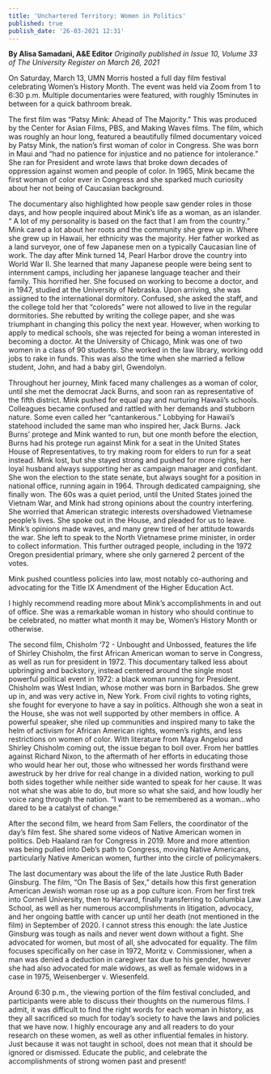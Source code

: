 ```yaml
---
title: 'Unchartered Territory: Women in Politics'
published: true
publish_date: '26-03-2021 12:31'
---
```


**By Alisa Samadani, A&E Editor** _Originally published in Issue 10, Volume 33 of The University Register on March 26, 2021_

On Saturday, March 13, UMN Morris hosted a full day film festival celebrating Women’s History Month. The event was held via Zoom from 1 to 6:30 p.m. Multiple documentaries were featured, with roughly 15minutes in between for a quick bathroom break.

The first film was “Patsy Mink: Ahead of The Majority.” This was produced by the Center for Asian Films, PBS, and Making Waves films. The film, which was roughly an hour long, featured a beautifully filmed documentary voiced by Patsy Mink, the nation’s first woman of color in Congress. She was born in Maui and “had no patience for injustice and no patience for intolerance.” She ran for President and wrote laws that broke down decades of oppression against women and people of color. In 1965, Mink became the first woman of color ever in Congress and she sparked much curiosity about her not being of Caucasian background. 

The documentary also highlighted how people saw gender roles in those days, and how people inquired about Mink’s life as a woman, as an islander. “ A lot of my personality is based on the fact that I am from the country.” Mink cared a lot about her roots and the community she grew up in. Where she grew up in Hawaii, her ethnicity was the majority. Her father worked as a land surveyor, one of few Japanese men on a typically Caucasian line of work. The day after Mink turned 14, Pearl Harbor drove the country into World War II. She learned that many Japanese people were being sent to internment camps, including her japanese language teacher and their family. This horrified her. She focused on working to become a doctor, and in 1947, studied at the University of Nebraska. Upon arriving, she was assigned to the international dormitory. Confused, she asked the staff, and the college told her that “coloreds” were not allowed to live in the regular dormitories. She rebutted by writing the college paper, and she was triumphant in changing this policy the next year. However, when working to apply to medical schools, she was rejected for being a woman interested in becoming a doctor. At the University of Chicago, Mink was one of two women in a class of 90 students. She worked in the law library, working odd jobs to rake in funds. This was also the time when she married a fellow student, John, and had a baby girl, Gwendolyn. 

Throughout her journey, Mink faced many challenges as a woman of color, until she met the democrat Jack Burns, and soon ran as representative of the fifth district. 
Mink pushed for equal pay and nurturing Hawaii’s schools. Colleagues became confused and rattled with her demands and stubborn nature. Some even called her “cantankerous.”
Lobbying for Hawaii’s statehood included the same man who inspired her, Jack Burns. Jack Burns’ protege and Mink wanted to run, but one month before the election, Burns had his protege run against Mink for a seat in the United States House of Representatives, to try making room for elders to run for a seat instead. Mink lost, but she stayed strong and pushed for more rights, her loyal husband always supporting her as campaign manager and confidant. She won the election to the state senate, but always sought for a position in national office, running again in 1964. Through dedicated campaigning, she finally won. 
The 60s was a quiet period, until the United States joined the Vietnam War, and Mink had strong opinions about the country interfering. She worried that American strategic interests overshadowed Vietnamese people’s lives. She spoke out in the House, and pleaded for us to leave. Mink’s opinions made waves, and many grew tired of her attitude towards the war. She left to speak to the North Vietnamese prime minister, in order to collect information. This further outraged people, including in the 1972 Oregon presidential primary, where she only garnered 2 percent of the votes.

Mink pushed countless policies into law, most notably co-authoring and advocating for the Title IX Amendment of the Higher Education Act. 

I highly recommend reading more about Mink’s accomplishments in and out of office. She was a remarkable woman in history who should continue to be celebrated, no matter what month it may be, Women’s History Month or otherwise.

The second film, Chisholm ‘72 - Unbought and Unbossed, features the life of Shirley Chisholm, the first African American woman to serve in Congress, as well as run for president in 1972. This documentary talked less about upbringing and backstory, instead centered around the single most powerful political event in 1972: a black woman running for President. Chisholm was West Indian, whose mother was born in Barbados. She grew up in, and was very active in, New York. From civil rights to voting rights, she fought for everyone to have a say in politics. Although she won a seat in the House, she was not well supported by other members in office.  A powerful speaker, she riled up communities and inspired many to take the helm of activism for African American rights, women’s rights, and less restrictions on women of color. With literature from Maya Angelou and Shirley Chisholm coming out, the issue began to boil over. From her battles against Richard Nixon, to the aftermath of her efforts in educating those who would hear her out, those who witnessed her words firsthand were awestruck by her drive for real change in a divided nation, working to pull both sides together while neither side wanted to speak for her cause. It was not what she was able to do, but more so what she said, and how loudly her voice rang through the nation.
“I want to be remembered as a woman…who dared to be a catalyst of change.”

After the second film, we heard from Sam Fellers, the coordinator of the day’s film fest. She shared some videos of Native American women in politics. Deb Haaland ran for Congress in 2019. More and more attention was being pulled into Deb’s path to Congress, moving Native Americans, particularly Native American women, further into the circle of policymakers.

The last documentary was about the life of the late Justice Ruth Bader Ginsburg. The film, “On The Basis of Sex,” details how this first generation American Jewish woman rose up as a pop culture icon. From her first trek into Cornell University, then to Harvard, finally transferring to Columbia Law School, as well as her numerous accomplishments in litigation, advocacy, and her ongoing battle with cancer up until her death (not mentioned in the film) in September of 2020. I cannot stress this enough: the late Justice Ginsburg was tough as nails and never went down without a fight. She advocated for women, but most of all, she advocated for equality. The film focuses specifically on her case in 1972, Moritz v. Commissioner, when a man was denied a deduction in caregiver tax due to his gender, however she had also advocated for male widows, as well as female widows in a case in 1975, Weisenberger v. Wiesenfeld.

Around 6:30 p.m., the viewing portion of the film festival concluded, and participants were able to discuss their thoughts on the numerous films. I admit, it was difficult to find the right words for each woman in history, as they all sacrificed so much for today’s society to have the laws and policies that we have now. I highly encourage any and all readers to do your research on these women, as well as other influential females in history. Just because it was not taught in school, does not mean that it should be ignored or dismissed. Educate the public, and celebrate the accomplishments of strong women past and present!

